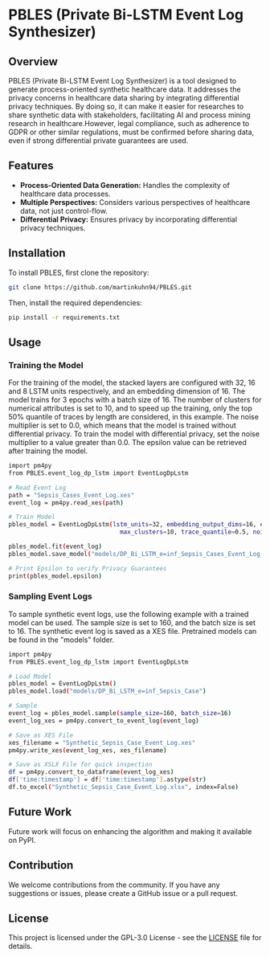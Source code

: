 # PBLES (Private Bi-LSTM Event Log Synthesizer)

## Overview

PBLES (Private Bi-LSTM Event Log Synthesizer) is a tool designed to generate process-oriented synthetic healthcare data.
It addresses the privacy concerns in healthcare data sharing by integrating differential privacy techniques. 
By doing so, it can make it easier for researches to share synthetic data with stakeholders, 
facilitating AI and process mining research in healthcare.However, legal compliance, such as adherence to GDPR or 
other similar regulations, must be confirmed before sharing data, even if strong differential private guarantees are used.

## Features

- **Process-Oriented Data Generation:** Handles the complexity of healthcare data processes.
- **Multiple Perspectives:** Considers various perspectives of healthcare data, not just control-flow.
- **Differential Privacy:** Ensures privacy by incorporating differential privacy techniques.

## Installation

To install PBLES, first clone the repository:

```bash
git clone https://github.com/martinkuhn94/PBLES.git
```

Then, install the required dependencies:

```bash
pip install -r requirements.txt
```

## Usage

### Training the Model 
For the training of the model, the stacked layers are configured with 32, 16 and 8 LSTM units respectively, and an embedding dimension of 16. The model trains for 3 epochs with a batch size of 16. The number of clusters for numerical attributes is set to 10, and to speed up the training, only the top 50% quantile of traces by length are considered, in this example. The noise multiplier is set to 0.0, which means that the model is trained without differential privacy. To train the model with differential privacy, set the noise multiplier to a value greater than 0.0. The epsilon value can be retrieved after training the model.
```bash
import pm4py
from PBLES.event_log_dp_lstm import EventLogDpLstm

# Read Event Log
path = "Sepsis_Cases_Event_Log.xes"
event_log = pm4py.read_xes(path)

# Train Model
pbles_model = EventLogDpLstm(lstm_units=32, embedding_output_dims=16, epochs=3, batch_size=16,
                               max_clusters=10, trace_quantile=0.5, noise_multiplier=0.0)

pbles_model.fit(event_log)
pbles_model.save_model("models/DP_Bi_LSTM_e=inf_Sepsis_Cases_Event_Log_test")

# Print Epsilon to verify Privacy Guarantees
print(pbles_model.epsilon)
```

### Sampling Event Logs 
To sample synthetic event logs, use the following example with a trained model can be used. The sample size is set to 160, and the batch size is set to 16. The synthetic event log is saved as a XES file.
Pretrained models can be found in the "models" folder.
```bash
import pm4py
from PBLES.event_log_dp_lstm import EventLogDpLstm

# Load Model
pbles_model = EventLogDpLstm()
pbles_model.load("models/DP_Bi_LSTM_e=inf_Sepsis_Case")

# Sample
event_log = pbles_model.sample(sample_size=160, batch_size=16)
event_log_xes = pm4py.convert_to_event_log(event_log)

# Save as XES File
xes_filename = "Synthetic_Sepsis_Case_Event_Log.xes"
pm4py.write_xes(event_log_xes, xes_filename)

# Save as XSLX File for quick inspection
df = pm4py.convert_to_dataframe(event_log_xes)
df['time:timestamp'] = df['time:timestamp'].astype(str)
df.to_excel("Synthetic_Sepsis_Case_Event_Log.xlsx", index=False)
```

## Future Work
Future work will focus on enhancing the algorithm and making it available on PyPI.

## Contribution

We welcome contributions from the community. If you have any suggestions or issues, please create a GitHub issue or a pull request. 


## License
This project is licensed under the GPL-3.0 License - see the [LICENSE](LICENSE) file for details.

